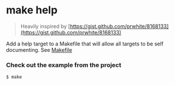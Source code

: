 # make help

 > Heavily inspired by [https://gist.github.com/prwhite/8168133](https://gist.github.com/prwhite/8168133)

Add a help target to a Makefile that will allow all targets to be self documenting. See [Makefile](Makefile)

### Check out the example from the project

```console
$ make
```
